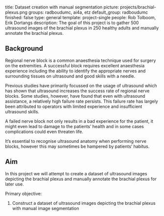 title: Dataset creation with manual segmentation
picture: projects/brachial-plexus.png
groups: radboudumc, ai4a, etz
default_group: radboudumc
finished: false
type: general
template: project-single
people: Rob Tolboom, Erik Dortangs
description: The goal of this project is to gather 500 ultrasound images of the brachial plexus in 250 healthy adults and manually annotate the brachial plexus.


## Background
Regional nerve block is a common anaesthesia technique used for surgery on the extremities. A successful block requires excellent anaesthesia experience including the ability to identify the appropriate nerves and surrounding tissues on ultrasound and good skills with a needle.

Previous studies have primarily focussed on the usage of ultrasound which has shown that ultrasound increases the success rate of regional nerve blocks. Some studies, however, have found that even with ultrasound assistance, a relatively high failure rate persists. This failure rate has largely been attributed to operators with limited experience and insufficient ultrasound skills.

A failed nerve block not only results in a bad experience for the patient, it might even lead to damage to the patients’ health and in some cases complications could even threaten life.

It’s essential to recognise ultrasound anatomy when performing nerve blocks, however this may sometimes be hampered by patients’ habitus. 


## Aim
In this project we will attempt to create a dataset of ultrasound images depicting the brachial plexus and manually annotate the brachial plexus for later use.

Primary objective:  
1. Construct a dataset of ultrasound images depicting the brachial plexus with manual image segmentation
